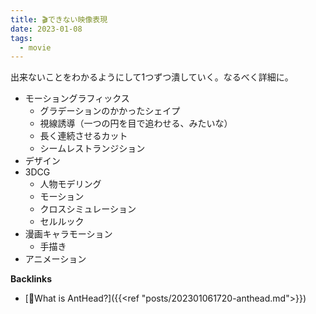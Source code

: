 ```yaml
---
title: 🎬できない映像表現
date: 2023-01-08
tags:
  - movie
---
```


出来ないことをわかるようにして1つずつ潰していく。なるべく詳細に。

- モーショングラフィックス
  - グラデーションのかかったシェイプ
  - 視線誘導（一つの円を目で追わせる、みたいな）
  - 長く連続させるカット
  - シームレストランジション
- デザイン
- 3DCG
  - 人物モデリング
  - モーション
  - クロスシミュレーション
  - セルルック
- 漫画キャラモーション
  - 手描き
- アニメーション


**Backlinks**
- [🐜What is AntHead?]({{<ref "posts/202301061720-anthead.md">}})